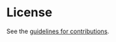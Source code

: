 # License

See the
[guidelines for contributions](https://github.com/chaos-onc/nomcom-chair-experience/blob/master/CONTRIBUTING.md).
